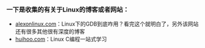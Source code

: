 ### 一下是收集的有关于Linux的博客或者网站：
- [alexonlinux.com](http://www.alexonlinux.com/how-debugger-works)：Linux下的GDB到底咋用？看完这个就明白了，另外该网站还有很多其他很有深度的博客
- [huihoo.com](http://docs.huihoo.com/c/linux-c-programming/)：Linux C编程一站式学习
